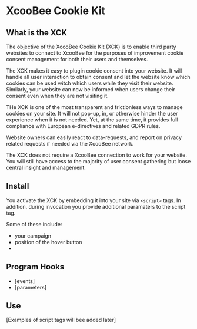 # XcooBee Cookie Kit

## What is the XCK

The objective of the XcooBee Cookie Kit (XCK) is to enable third party websites to connect to XcooBee for the purposes of improvement cookie consent management for both their users and themselves.

The XCK makes it easy to plugin cookie consent into your website. It will handle all user interaction to obtain consent and let the website know which cookies can be used witch which users while they visit their website. Similarly, your website can now be informed when users change their consent even when they are not visiting it.

THe XCK is one of the most transparent and frictionless ways to manage cookies on your site. It will not pop-up, in, or otherwise hinder the user experience when it is not needed. Yet, at the same time, it provides full compliance with European e-directives and related GDPR rules. 

Website owners can easily react to data-requests, and report on privacy related requests if needed via the XcooBee network.

The XCK does not require a XcooBee connection to work for your website. You will still have access to the majority of user consent gathering but loose central insight and management.

## Install

You activate the XCK by embedding it into your site via `<script>` tags. In addition, during invocation you provide additional paramaters to the script tag.

Some of these include:

- your campaign
- position of the hover button
- 

## Program Hooks

- [events]
- [parameters]

## Use

[Examples of script tags will bee added later]
